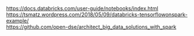 https://docs.databricks.com/user-guide/notebooks/index.html  
https://tsmatz.wordpress.com/2018/05/09/databricks-tensorflowonspark-example/  
https://github.com/open-dse/architect_big_data_solutions_with_spark  
